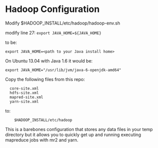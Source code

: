 Hadoop Configuration
====================

Modify $HADOOP_INSTALL/etc/hadoop/hadoop-env.sh

modify line 27: `export JAVA_HOME=${JAVA_HOME}`

to be:

    export JAVA_HOME=<path to your Java install home>

On Ubuntu 13.04 with Java 1.6 it would be:

    export JAVA_HOME="/usr/lib/jvm/java-6-openjdk-amd64"

Copy the following files from this repo:
```
  core-site.xml
  hdfs-site.xml
  mapred-site.xml
  yarn-site.xml
```
  to:
```
    $HADOOP_INSTALL/etc/hadoop
```

This is a barebones configuration that stores any data files in your
temp directory but it allows you to quickly get up and running executing
mapreduce jobs with mr2 and yarn.
